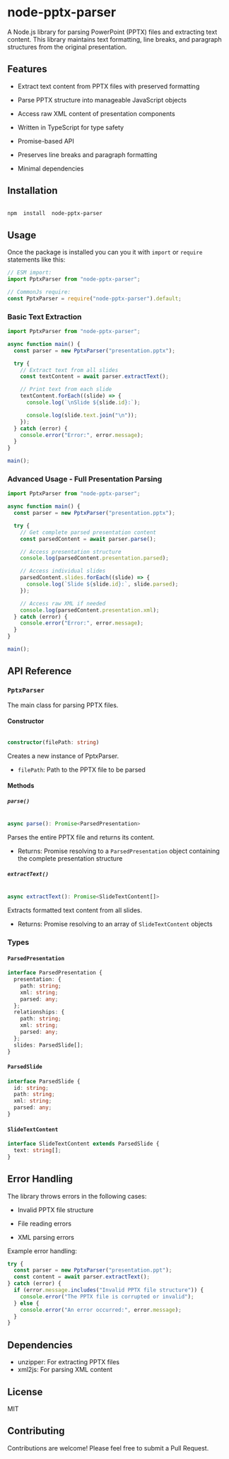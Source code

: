 # node-pptx-parser

A Node.js library for parsing PowerPoint (PPTX) files and extracting text content. This library maintains text formatting, line breaks, and paragraph structures from the original presentation.

## Features

- Extract text content from PPTX files with preserved formatting

- Parse PPTX structure into manageable JavaScript objects

- Access raw XML content of presentation components

- Written in TypeScript for type safety

- Promise-based API

- Preserves line breaks and paragraph formatting

- Minimal dependencies

## Installation

```bash

npm  install  node-pptx-parser
```

## Usage

Once the package is installed you can you it with `import` or `require` statements like this:

```javascript
// ESM import:
import PptxParser from "node-pptx-parser";

// CommonJs require:
const PptxParser = require("node-pptx-parser").default;
```

### Basic Text Extraction

```typescript
import PptxParser from "node-pptx-parser";

async function main() {
  const parser = new PptxParser("presentation.pptx");

  try {
    // Extract text from all slides
    const textContent = await parser.extractText();

    // Print text from each slide
    textContent.forEach((slide) => {
      console.log(`\nSlide ${slide.id}:`);

      console.log(slide.text.join("\n"));
    });
  } catch (error) {
    console.error("Error:", error.message);
  }
}

main();
```

### Advanced Usage - Full Presentation Parsing

```typescript
import PptxParser from "node-pptx-parser";

async function main() {
  const parser = new PptxParser("presentation.pptx");

  try {
    // Get complete parsed presentation content
    const parsedContent = await parser.parse();

    // Access presentation structure
    console.log(parsedContent.presentation.parsed);

    // Access individual slides
    parsedContent.slides.forEach((slide) => {
      console.log(`Slide ${slide.id}:`, slide.parsed);
    });

    // Access raw XML if needed
    console.log(parsedContent.presentation.xml);
  } catch (error) {
    console.error("Error:", error.message);
  }
}

main();
```

## API Reference

### `PptxParser`

The main class for parsing PPTX files.

#### Constructor

```typescript

constructor(filePath: string)
```

Creates a new instance of PptxParser.

- `filePath`: Path to the PPTX file to be parsed

#### Methods

##### `parse()`

```typescript

async parse(): Promise<ParsedPresentation>
```

Parses the entire PPTX file and returns its content.

- Returns: Promise resolving to a `ParsedPresentation` object containing the complete presentation structure

##### `extractText()`

```typescript

async extractText(): Promise<SlideTextContent[]>
```

Extracts formatted text content from all slides.

- Returns: Promise resolving to an array of `SlideTextContent` objects

### Types

#### `ParsedPresentation`

```typescript
interface ParsedPresentation {
  presentation: {
    path: string;
    xml: string;
    parsed: any;
  };
  relationships: {
    path: string;
    xml: string;
    parsed: any;
  };
  slides: ParsedSlide[];
}
```

#### `ParsedSlide`

```typescript
interface ParsedSlide {
  id: string;
  path: string;
  xml: string;
  parsed: any;
}
```

#### `SlideTextContent`

```typescript
interface SlideTextContent extends ParsedSlide {
  text: string[];
}
```

## Error Handling

The library throws errors in the following cases:

- Invalid PPTX file structure

- File reading errors

- XML parsing errors

Example error handling:

```typescript
try {
  const parser = new PptxParser("presentation.ppt");
  const content = await parser.extractText();
} catch (error) {
  if (error.message.includes("Invalid PPTX file structure")) {
    console.error("The PPTX file is corrupted or invalid");
  } else {
    console.error("An error occurred:", error.message);
  }
}
```

## Dependencies

- unzipper: For extracting PPTX files
- xml2js: For parsing XML content

## License

MIT

## Contributing

Contributions are welcome! Please feel free to submit a Pull Request.
